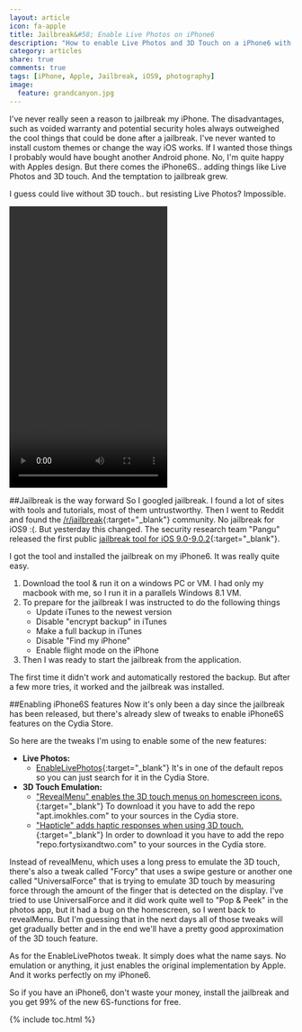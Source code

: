 ```yaml
---
layout: article
icon: fa-apple
title: Jailbreak&#58; Enable Live Photos on iPhone6
description: "How to enable Live Photos and 3D Touch on a iPhone6 with Cydia and the Pangu Jailbreak for iOS9.0-9.0.2."
category: articles
share: true
comments: true
tags: [iPhone, Apple, Jailbreak, iOS9, photography]
image:
  feature: grandcanyon.jpg
---
```


I've never really seen a reason to jailbreak my iPhone. The disadvantages, such as voided warranty and potential security holes 
always outweighed the cool things that could be done after a jailbreak. I've never wanted to install custom themes or change the
way iOS works. If I wanted those things I probably would have bought another Android phone. No, I'm quite happy with Apples design. 
But there comes the iPhone6S.. adding things like Live Photos and 3D touch. And the temptation to jailbreak grew. 

I guess could live without 3D touch.. but resisting Live Photos? Impossible.

<video class="videoCentre" width="281" height="500" autoplay loop controls>
  <source src="{{ site.url }}/videos/iOS9_LivePhoto_on_iPhone6.mp4" type="video/mp4">
  <object id="flowplayer" name="flowplayer" width="654" height="422" data="{{ site.url }}/assets/flash/flowplayer-3.2.5.swf" 
            type="application/x-shockwave-flash">
      <param name="movie" value="{{ site.url }}/assets/flash/flowplayer-3.2.5.swf" />
      <param name="allowfullscreen" value="true" />
      <param name="flashvars" 
    value='config={"clip":"{{ site.url }}/videos/iOS9_LivePhoto_on_iPhone6.mp4"}' />
   </object>
</video>


##Jailbreak is the way forward
So I googled jailbreak. I found a lot of sites with tools and tutorials, most of them untrustworthy. Then I went to Reddit and found the
[/r/jailbreak](http://reddit.com/r/jailbreak){:target="_blank"} community. No jailbreak for iOS9 :(.
But yesterday this changed. The security research team "Pangu" released the first public [jailbreak tool for iOS 9.0-9.0.2](http://en.pangu.io/){:target="_blank"}.

I got the tool and installed the jailbreak on my iPhone6. It was really quite easy.

1. Download the tool & run it on a windows PC or VM. I had only my macbook with me, so I run it in a parallels Windows 8.1 VM.
2. To prepare for the jailbreak I was instructed to do the following things
    + Update iTunes to the newest version
    + Disable "encrypt backup" in iTunes
    + Make a full backup in iTunes
    + Disable "Find my iPhone"
    + Enable flight mode on the iPhone
3. Then I was ready to start the jailbreak from the application.

The first time it didn't work and automatically restored the backup. But after a few more tries, it worked and the jailbreak was installed.

##Enabling iPhone6S features
Now it's only been a day since the jailbreak has been released, but there's already slew of tweaks to enable iPhone6S features on the Cydia Store.

So here are the tweaks I'm using to enable some of the new features:

+ **Live Photos:**
  + [EnableLivePhotos](http://moreinfo.thebigboss.org/moreinfo/depiction.php?file=enablelivephotosDp){:target="_blank"} It's in one of the default repos so you can just search for it in the Cydia Store.
+ **3D Touch Emulation:**
  + ["RevealMenu" enables the 3D touch menus on homescreen icons.](https://www.reddit.com/r/jailbreak/comments/3orj8p/release_revealmenu_3dtouch_for_old_devices_in_my/){:target="_blank"} To download it you have to add the repo "apt.imokhles.com" to your sources in the Cydia store.
  + ["Hapticle" adds haptic responses when using 3D touch.](https://www.reddit.com/r/jailbreak/comments/3ost7u/release_hapticle_adds_haptic_response_to_various/){:target="_blank"} In order to download it you have to add the repo "repo.fortysixandtwo.com" to your sources in the Cydia store.
  
Instead of revealMenu, which uses a long press to emulate the 3D touch, there's also a tweak called "Forcy" that uses a swipe gesture or another one called "UniversalForce" that is 
trying to emulate 3D touch by measuring force through the amount of the finger that is detected on the display. I've tried to use UniversalForce and it did work quite well to 
"Pop & Peek" in the photos app, but it had a bug on the homescreen, so I went back to revealMenu. But I'm guessing that in the next days all of those tweaks will get gradually better 
and in the end we'll have a pretty good approximation of the 3D touch feature.

As for the EnableLivePhotos tweak. It simply does what the name says. No emulation or anything, it just enables the original implementation by Apple. And it works perfectly on my
iPhone6.

So if you have an iPhone6, don't waste your money, install the jailbreak and you get 99% of the new 6S-functions for free.

{% include toc.html %}
